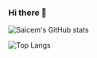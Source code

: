 ### Hi there 👋

<!--
**saicem/saicem** is a ✨ _special_ ✨ repository because its `README.md` (this file) appears on your GitHub profile.

Here are some ideas to get you started:

- 🔭 I’m currently working on ...
- 🌱 I’m currently learning ...
- 👯 I’m looking to collaborate on ...
- 🤔 I’m looking for help with ...
- 💬 Ask me about ...
- 📫 How to reach me: ...
- 😄 Pronouns: ...
- ⚡ Fun fact: ...
-->

![Saicem's GitHub stats](https://github-readme-stats.vercel.app/api?username=saicem&show_icons=true&theme=radical)

![Top Langs](https://github-readme-stats.vercel.app/api/top-langs/?username=anuraghazra&layout=compact&exclude_repo=saicem.github.io&langs_count=8)
